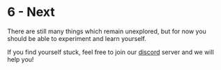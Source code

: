 # 6 - Next

There are still many things which remain unexplored, but for now you should be able to experiment and learn yourself.

If you find yourself stuck, feel free to join our [discord](https://discord.com/invite/uV6bfG66Fx) server and we will help you!